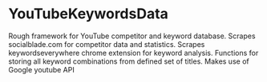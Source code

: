 # YouTubeKeywordsData
Rough framework for YouTube competitor and keyword database. Scrapes socialblade.com for competitor data and statistics.  Scrapes keywordseverywhere chrome extension for keyword analysis. Functions for storing all keyword combinations from defined set of titles. 
Makes use of Google youtube API

